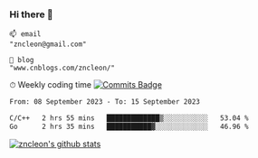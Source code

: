 ### Hi there 👋
```
📫 email
"zncleon@gmail.com"

🌱 blog
"www.cnblogs.com/zncleon/"
```

⏱ Weekly coding time
[![Commits Badge](https://badges.pufler.dev/commits/weekly/zncleon)](https://badges.pufler.dev)
<!--START_SECTION:waka-->

```txt
From: 08 September 2023 - To: 15 September 2023

C/C++   2 hrs 55 mins   █████████████▒░░░░░░░░░░░   53.04 %
Go      2 hrs 35 mins   ███████████▓░░░░░░░░░░░░░   46.96 %
```

<!--END_SECTION:waka-->

[![zncleon's github stats](https://github-readme-stats-psi-two-44.vercel.app/api?username=zncleon)](https://github.com/anuraghazra/github-readme-stats)
